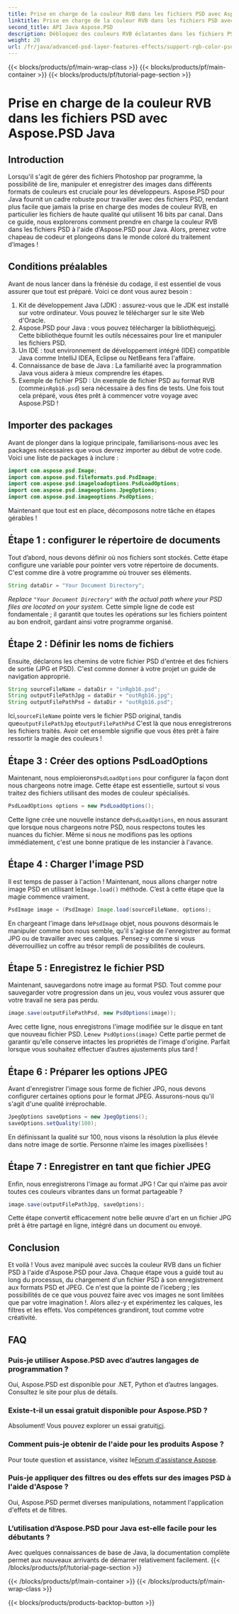 ```yaml
---
title: Prise en charge de la couleur RVB dans les fichiers PSD avec Aspose.PSD Java
linktitle: Prise en charge de la couleur RVB dans les fichiers PSD avec Aspose.PSD Java
second_title: API Java Aspose.PSD
description: Débloquez des couleurs RVB éclatantes dans les fichiers PSD à l'aide d'Aspose.PSD pour Java ! Suivez notre guide étape par étape pour améliorer et enregistrer vos images sans effort.
weight: 20
url: /fr/java/advanced-psd-layer-features-effects/support-rgb-color-psd-files/
---
```


{{< blocks/products/pf/main-wrap-class >}}
{{< blocks/products/pf/main-container >}}
{{< blocks/products/pf/tutorial-page-section >}}

# Prise en charge de la couleur RVB dans les fichiers PSD avec Aspose.PSD Java

## Introduction
Lorsqu'il s'agit de gérer des fichiers Photoshop par programme, la possibilité de lire, manipuler et enregistrer des images dans différents formats de couleurs est cruciale pour les développeurs. Aspose.PSD pour Java fournit un cadre robuste pour travailler avec des fichiers PSD, rendant plus facile que jamais la prise en charge des modes de couleur RVB, en particulier les fichiers de haute qualité qui utilisent 16 bits par canal. Dans ce guide, nous explorerons comment prendre en charge la couleur RVB dans les fichiers PSD à l'aide d'Aspose.PSD pour Java. Alors, prenez votre chapeau de codeur et plongeons dans le monde coloré du traitement d’images !
## Conditions préalables
Avant de nous lancer dans la frénésie du codage, il est essentiel de vous assurer que tout est préparé. Voici ce dont vous aurez besoin :
1. Kit de développement Java (JDK) : assurez-vous que le JDK est installé sur votre ordinateur. Vous pouvez le télécharger sur le site Web d'Oracle.
2.  Aspose.PSD pour Java : vous pouvez télécharger la bibliothèque[ici](https://releases.aspose.com/psd/java/). Cette bibliothèque fournit les outils nécessaires pour lire et manipuler les fichiers PSD.
3. Un IDE : tout environnement de développement intégré (IDE) compatible Java comme IntelliJ IDEA, Eclipse ou NetBeans fera l'affaire.
4. Connaissance de base de Java : La familiarité avec la programmation Java vous aidera à mieux comprendre les étapes.
5.  Exemple de fichier PSD : Un exemple de fichier PSD au format RVB (comme`inRgb16.psd`) sera nécessaire à des fins de tests.
Une fois tout cela préparé, vous êtes prêt à commencer votre voyage avec Aspose.PSD !
## Importer des packages
Avant de plonger dans la logique principale, familiarisons-nous avec les packages nécessaires que vous devrez importer au début de votre code. Voici une liste de packages à inclure :
```java
import com.aspose.psd.Image;
import com.aspose.psd.fileformats.psd.PsdImage;
import com.aspose.psd.imageloadoptions.PsdLoadOptions;
import com.aspose.psd.imageoptions.JpegOptions;
import com.aspose.psd.imageoptions.PsdOptions;
```
Maintenant que tout est en place, décomposons notre tâche en étapes gérables !
## Étape 1 : configurer le répertoire de documents
Tout d’abord, nous devons définir où nos fichiers sont stockés. Cette étape configure une variable pour pointer vers votre répertoire de documents. C'est comme dire à votre programme où trouver ses éléments.
```java
String dataDir = "Your Document Directory";
```
*Replace `"Your Document Directory"` with the actual path where your PSD files are located on your system.* 
Cette simple ligne de code est fondamentale ; il garantit que toutes les opérations sur les fichiers pointent au bon endroit, gardant ainsi votre programme organisé.
## Étape 2 : Définir les noms de fichiers
Ensuite, déclarons les chemins de votre fichier PSD d'entrée et des fichiers de sortie (JPG et PSD). C'est comme donner à votre projet un guide de navigation approprié.
```java
String sourceFileName = dataDir + "inRgb16.psd";
String outputFilePathJpg = dataDir + "outRgb16.jpg";
String outputFilePathPsd = dataDir + "outRgb16.psd";
```
 Ici,`sourceFileName` pointe vers le fichier PSD original, tandis que`outputFilePathJpg` et`outputFilePathPsd` C'est là que nous enregistrerons les fichiers traités. Avoir cet ensemble signifie que vous êtes prêt à faire ressortir la magie des couleurs !
## Étape 3 : Créer des options PsdLoadOptions
 Maintenant, nous emploierons`PsdLoadOptions` pour configurer la façon dont nous chargeons notre image. Cette étape est essentielle, surtout si vous traitez des fichiers utilisant des modes de couleur spécialisés.
```java
PsdLoadOptions options = new PsdLoadOptions();
```
 Cette ligne crée une nouvelle instance de`PsdLoadOptions`, en nous assurant que lorsque nous chargeons notre PSD, nous respectons toutes les nuances du fichier. Même si nous ne modifions pas les options immédiatement, c'est une bonne pratique de les instancier à l'avance.
## Étape 4 : Charger l'image PSD
Il est temps de passer à l'action ! Maintenant, nous allons charger notre image PSD en utilisant le`Image.load()` méthode. C’est à cette étape que la magie commence vraiment.
```java
PsdImage image = (PsdImage) Image.load(sourceFileName, options);
```
 En chargeant l'image dans le`PsdImage` objet, nous pouvons désormais le manipuler comme bon nous semble, qu'il s'agisse de l'enregistrer au format JPG ou de travailler avec ses calques. Pensez-y comme si vous déverrouilliez un coffre au trésor rempli de possibilités de couleurs.
## Étape 5 : Enregistrez le fichier PSD
Maintenant, sauvegardons notre image au format PSD. Tout comme pour sauvegarder votre progression dans un jeu, vous voulez vous assurer que votre travail ne sera pas perdu.
```java
image.save(outputFilePathPsd, new PsdOptions(image));
```
 Avec cette ligne, nous enregistrons l'image modifiée sur le disque en tant que nouveau fichier PSD. Le`new PsdOptions(image)` Cette partie permet de garantir qu'elle conserve intactes les propriétés de l'image d'origine. Parfait lorsque vous souhaitez effectuer d’autres ajustements plus tard !
## Étape 6 : Préparer les options JPEG
Avant d'enregistrer l'image sous forme de fichier JPG, nous devons configurer certaines options pour le format JPEG. Assurons-nous qu'il s'agit d'une qualité irréprochable.
```java
JpegOptions saveOptions = new JpegOptions();
saveOptions.setQuality(100);
```
En définissant la qualité sur 100, nous visons la résolution la plus élevée dans notre image de sortie. Personne n’aime les images pixellisées ! 
## Étape 7 : Enregistrer en tant que fichier JPEG
Enfin, nous enregistrerons l'image au format JPG ! Car qui n’aime pas avoir toutes ces couleurs vibrantes dans un format partageable ?
```java
image.save(outputFilePathJpg, saveOptions);
```
Cette étape convertit efficacement notre belle œuvre d'art en un fichier JPG prêt à être partagé en ligne, intégré dans un document ou envoyé.
## Conclusion
Et voilà ! Vous avez manipulé avec succès la couleur RVB dans un fichier PSD à l'aide d'Aspose.PSD pour Java. Chaque étape vous a guidé tout au long du processus, du chargement d'un fichier PSD à son enregistrement aux formats PSD et JPEG. Ce n'est que la pointe de l'iceberg ; les possibilités de ce que vous pouvez faire avec vos images ne sont limitées que par votre imagination !.
Alors allez-y et expérimentez les calques, les filtres et les effets. Vos compétences grandiront, tout comme votre créativité.

## FAQ
### Puis-je utiliser Aspose.PSD avec d’autres langages de programmation ?  
Oui, Aspose.PSD est disponible pour .NET, Python et d’autres langages. Consultez le site pour plus de détails.
### Existe-t-il un essai gratuit disponible pour Aspose.PSD ?  
 Absolument! Vous pouvez explorer un essai gratuit[ici](https://releases.aspose.com/).
### Comment puis-je obtenir de l'aide pour les produits Aspose ?  
 Pour toute question et assistance, visitez le[Forum d'assistance Aspose](https://forum.aspose.com/c/psd/34).
### Puis-je appliquer des filtres ou des effets sur des images PSD à l'aide d'Aspose ?  
Oui, Aspose.PSD permet diverses manipulations, notamment l'application d'effets et de filtres.
### L’utilisation d’Aspose.PSD pour Java est-elle facile pour les débutants ?  
Avec quelques connaissances de base de Java, la documentation complète permet aux nouveaux arrivants de démarrer relativement facilement.
{{< /blocks/products/pf/tutorial-page-section >}}

{{< /blocks/products/pf/main-container >}}
{{< /blocks/products/pf/main-wrap-class >}}

{{< blocks/products/products-backtop-button >}}
